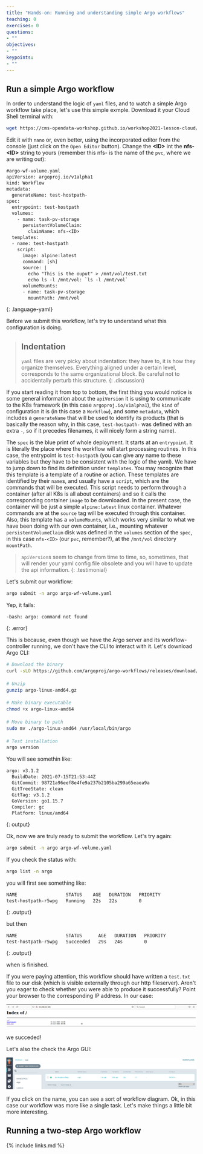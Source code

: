 ```yaml
---
title: "Hands-on: Running and understanding simple Argo workflows"
teaching: 0
exercises: 0
questions:
- ""
objectives:
- ""
keypoints:
- ""
---
```


## Run a simple Argo workflow

In order to understand the logic of `yaml` files, and to watch a simple Argo workflow take place, let's use this simple exmple.  Download it your Cloud Shell terminal with:

```bash
wget https://cms-opendata-workshop.github.io/workshop2021-lesson-cloud/files/argo-wf-volume.yaml
```

Edit it with `nano` or, even better, using the incorporated editor from the console (just click on the `Open Editor` button).  Change the **\<ID\>** int the **nfs-\<ID\>** string to yours (remember this nfs-<ID> is the name of the `pvc`, where we are writing out):

~~~
#argo-wf-volume.yaml
apiVersion: argoproj.io/v1alpha1
kind: Workflow
metadata:
  generateName: test-hostpath-
spec:
  entrypoint: test-hostpath
  volumes:
    - name: task-pv-storage
      persistentVolumeClaim:
        claimName: nfs-<ID>
  templates:
  - name: test-hostpath
    script:
      image: alpine:latest
      command: [sh]
      source: |
        echo "This is the ouput" > /mnt/vol/test.txt
        echo ls -l /mnt/vol: `ls -l /mnt/vol`
      volumeMounts:
      - name: task-pv-storage
        mountPath: /mnt/vol
~~~
{: .language-yaml}


Before we submit this workflow, let's try to understand what this configuration is doing.

> ## Indentation
>
> `yaml` files are very picky about indentation: they have to, it is how they organize themselves.  Everything aligned under a certain level, corresponds to the same organizational block.  Be careful not to accidentally perturb this structure.
{: .discussion}

If you start reading it from top to bottom, the first thing you would notice is some general information about the `apiVersion` it is using to communicate to the K8s framework (in this case `argoproj.io/v1alpha1`), the `kind` of configuration it is (in this case a `Workflow`), and some `metadata`, which includes a `generateName` that will be used to identify its products (that is basically the reason why, in this case, `test-hostpath-` was defined with an extra `-`, so if it precedes filenames, it will nicely form a string name).

The `spec` is the blue print of whole deployment.  It starts at an `entrypoint`.  It is literally the place where the workflow will start processing routines.  In this case, the entrypoint is `test-hostpath` (you can give any name to these variables but they have to be consistent with the logic of the yaml).  We have to jump down to find its definition under `templates`.  You may recognize that this template is a template of a routine or action.  These templates are identified by their `name`s, and usually have a `script`, which are the commands that will be executed.  This script needs to perform through a container (after all K8s is all about containers) and so it calls the corresponding container `image` to be downloaded.  In the present case, the container will be just a simple `alpine:latest` linux container. Whatever commands are at the `source` tag will be executed through this container.  Also, this template has a `volumeMounts`, which works very similar to what we have been doing with our own container, i.e., mounting whatever `persistentVolumeClaim` disk was defined in the `volumes` section of the `spec`, in this case `nfs-<ID>` (our `pvc`, remember?), at the `/mnt/vol` directory `mountPath`.

> `apiVersion`s seem to change from time to time, so, sometimes, that will render your yaml config file obsolete and you will have to update the api information.
{: .testimonial}

Let's submit our workflow:

```bash
argo submit -n argo argo-wf-volume.yaml
```

Yep, it fails:

~~~
-bash: argo: command not found
~~~
{: .error}

This is because, even though we have the Argo server and its workflow-controller running, we don't have the CLI to interact with it.  Let's download Argo CLI:

```bash
# Download the binary
curl -sLO https://github.com/argoproj/argo-workflows/releases/download/v3.1.2/argo-linux-amd64.gz

# Unzip
gunzip argo-linux-amd64.gz

# Make binary executable
chmod +x argo-linux-amd64

# Move binary to path
sudo mv ./argo-linux-amd64 /usr/local/bin/argo

# Test installation
argo version
```

You will see somethin like:

~~~
argo: v3.1.2
  BuildDate: 2021-07-15T21:53:44Z
  GitCommit: 98721a96eef8e4fe9a237b2105ba299a65eaea9a
  GitTreeState: clean
  GitTag: v3.1.2
  GoVersion: go1.15.7
  Compiler: gc
  Platform: linux/amd64
~~~
{: output}

Ok, now we are truly ready to submit the workflow.  Let's try again:

```bash
argo submit -n argo argo-wf-volume.yaml
```

If you check the status with:

```bash
argo list -n argo
```
you will first see something like:

~~~
NAME                  STATUS    AGE   DURATION   PRIORITY
test-hostpath-r5wpg   Running   22s   22s        0
~~~
{: .output}

but then

~~~
NAME                  STATUS      AGE   DURATION   PRIORITY
test-hostpath-r5wpg   Succeeded   29s   24s        0
~~~
{: .output}

when is finished.

If you were paying attention, this workflow should have written a `test.txt` file to our disk (which is visible externally through our http fileserver).  Aren't you eager to check whether you were able to produce it successfully?  Point your browser to the corresponding IP address.  In our case:

![](../fig/testtxt.png)

we succeded!

Let's also the check the Argo GUI:

![](../fig/argotest.png)

If you click on the name, you can see a sort of workflow diagram.  Ok, in this case our workflow was more like a single task.  Let's make things a little bit more interesting.

## Running a two-step Argo workflow



{% include links.md %}
